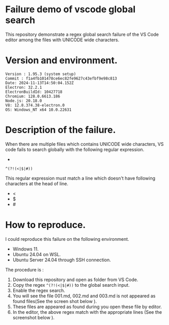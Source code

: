 # Failure demo of vscode global search
This repository demonstrate a regex global search failure of the VS Code editor among the files with UNICODE wide characters. 

# Version and environment. 

```
Version : 1.95.3 (system setup)
Commit : f1a4fb101478ce6ec82fe9627c43efbf9e98c813
Date: 2024-11-13T14:50:04.152Z
Electron: 32.2.1
ElectronBuildId: 10427718
Chromium: 128.0.6613.186
Node.js: 20.18.0
V8: 12.8.374.38-electron.0
OS: Windows_NT x64 10.0.22631
```
# Description of the failure. 
When there are multiple files which contains UNICODE wide characters, VS code fails to search globally with the following regular expression. 

- 
```
^(?!(<|$|#))
```

This regular expression must match a line which doesn't have following characters at the head of line. 
- <
- $
- \#

# How to reproduce. 
I could reproduce this failure on the following environment. 
- Windows 11. 
- Ubuntu 24.04 on WSL.
- Ubuntu Server 24.04 through SSH connection. 

The procedure is :
1. Download this repository and open as folder from VS Code. 
2. Copy the regex ``^(?!(<|$|#))`` to the global search input. 
3. Enable the regex search. 
4. You will see the file 001.md, 002.md and 003.md is not appeared as found files(See the screen shot below ).
5. These files are appeared as found during you open these file by editor. 
6. In the editor, the above regex match with the appropriate lines (See the screenshot below ). 
